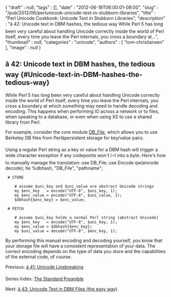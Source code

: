 {
   "draft" : null,
   "tags" : [],
   "date" : "2012-06-18T06:00:01-08:00",
   "slug" : "/pub/2012/06/perlunicook-unicode-text-in-stubborn-libraries",
   "title" : "Perl Unicode Cookbook: Unicode Text in Stubborn Libraries",
   "description" : "â 42: Unicode text in DBM hashes, the tedious way While Perl 5 has long been very careful about handling Unicode correctly inside the world of Perl itself, every time you leave the Perl internals, you cross a boundary at...",
   "thumbnail" : null,
   "categories" : "unicode",
   "authors" : [
      "tom-christiansen"
   ],
   "image" : null
}





â 42: Unicode text in DBM hashes, the tedious way {#Unicode-text-in-DBM-hashes-the-tedious-way}
-------------------------------------------------

While Perl 5 has long been very careful about handling Unicode correctly
inside the world of Perl itself, every time you leave the Perl
internals, you cross a boundary at which *something* may need to handle
decoding and encoding. This happens when performing IO across a network
or to files, when speaking to a database, or even when using XS to use a
shared library from Perl.

For example, consider the core module
[DB\_File](http://search.cpan.org/perldoc?DB_File), which allows you to
use Berkeley DB files from Perlâpersistent storage for key/value pairs.

Using a regular Perl string as a key or value for a DBM hash will
trigger a wide character exception if any codepoints won't ï¬t into a
byte. Here's how to manually manage the translation:
        use DB_File;
        use Encode qw(encode decode);
        tie %dbhash, "DB_File", "pathname";

     # STORE

        # assume $uni_key and $uni_value are abstract Unicode strings
        my $enc_key   = encode("UTF-8", $uni_key, 1);
        my $enc_value = encode("UTF-8", $uni_value, 1);
        $dbhash{$enc_key} = $enc_value;

     # FETCH

        # assume $uni_key holds a normal Perl string (abstract Unicode)
        my $enc_key   = encode("UTF-8", $uni_key, 1);
        my $enc_value = $dbhash{$enc_key};
        my $uni_value = decode("UTF-8", $enc_key, 1);

By performing this manual encoding and decoding yourself, you know that
your storage file will have a consistent representation of your data.
The correct encoding depends on the type of data you store and the
capabilities of the external code, of course.

Previous: [â 41: Unicode
Linebreaking](/media/_pub_2012_06_perlunicook-unicode-text-in-stubborn-libraries/perlunicook-unicode-linebreaking.html)

Series Index: [The Standard
Preamble](/media/_pub_2012_06_perlunicook-unicode-text-in-stubborn-libraries/perlunicook-standard-preamble.html)

Next: [â 43: Unicode Text in DBM Files (the easy
way)](/media/_pub_2012_06_perlunicook-unicode-text-in-stubborn-libraries/perlunicook-unicode-text-in-dbm-files-the-easy-way.html)



